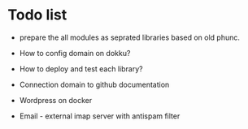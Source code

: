 # Todo list

+ prepare the all modules as seprated libraries based on old phunc.

+ How to config domain on dokku?

+ How to deploy and test each library?

+ Connection domain to github documentation

+ Wordpress on docker

+ Email - external imap server with antispam filter

